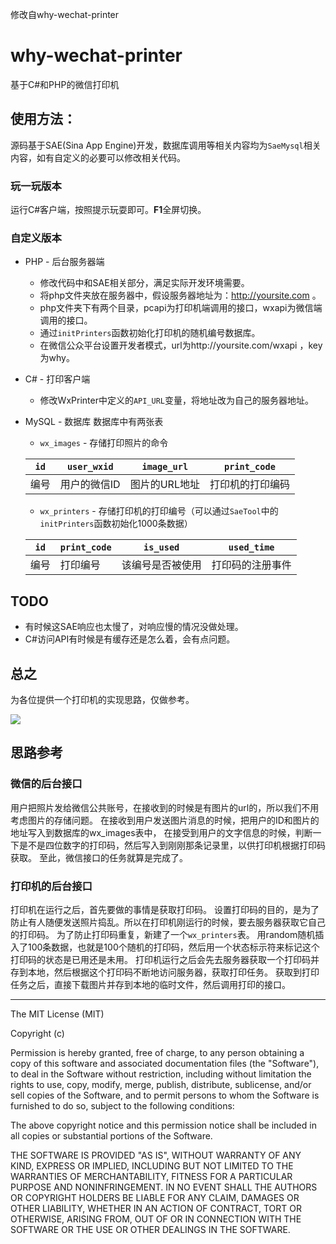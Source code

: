 修改自why-wechat-printer

why-wechat-printer
==================
基于C#和PHP的微信打印机


## 使用方法：
源码基于SAE(Sina App Engine)开发，数据库调用等相关内容均为`SaeMysql`相关内容，如有自定义的必要可以修改相关代码。


### 玩一玩版本
运行C#客户端，按照提示玩耍即可。**F1**全屏切换。



### 自定义版本
- PHP - 后台服务器端
  - 修改代码中和SAE相关部分，满足实际开发环境需要。
  - 将php文件夹放在服务器中，假设服务器地址为：http://yoursite.com 。
  - php文件夹下有两个目录，pcapi为打印机端调用的接口，wxapi为微信端调用的接口。
  - 通过`initPrinters`函数初始化打印机的随机编号数据库。
  - 在微信公众平台设置开发者模式，url为http://yoursite.com/wxapi ，key为why。


- C# - 打印客户端
  - 修改WxPrinter中定义的`API_URL`变量，将地址改为自己的服务器地址。

- MySQL - 数据库
  数据库中有两张表
  - `wx_images` - 存储打印照片的命令
  
  |`id`|`user_wxid`|`image_url`|`print_code`|
  |----|-----------|-----------|------------|
  |编号|用户的微信ID|图片的URL地址|打印机的打印编码|
  
  
  
  - `wx_printers` - 存储打印机的打印编号（可以通过`SaeTool`中的`initPrinters`函数初始化1000条数据）
  
  |`id`|`print_code`|`is_used`|`used_time`|
  |----|------------|-----------|------------|
  |编号|打印编号    |该编号是否被使用|打印码的注册事件|



## TODO
- 有时候这SAE响应也太慢了，对响应慢的情况没做处理。
- C#访问API有时候是有缓存还是怎么着，会有点问题。



## 总之
为各位提供一个打印机的实现思路，仅做参考。

![](http://callmewhy.qiniudn.com/%E5%BE%AE%E4%BF%A1%E6%89%93%E5%8D%B0%E6%9C%BA%E8%AE%BE%E8%AE%A1%E6%80%9D%E8%B7%AF.png)

## 思路参考

### 微信的后台接口
用户把照片发给微信公共账号，在接收到的时候是有图片的url的，所以我们不用考虑图片的存储问题。
在接收到用户发送图片消息的时候，把用户的ID和图片的地址写入到数据库的wx_images表中，
在接受到用户的文字信息的时候，判断一下是不是四位数字的打印码，然后写入到刚刚那条记录里，以供打印机根据打印码获取。
至此，微信接口的任务就算是完成了。


### 打印机的后台接口
打印机在运行之后，首先要做的事情是获取打印码。
设置打印码的目的，是为了防止有人随便发送照片捣乱。所以在打印机刚运行的时候，要去服务器获取它自己的打印码。
为了防止打印码重复，新建了一个`wx_printers`表。
用random随机插入了100条数据，也就是100个随机的打印码，然后用一个状态标示符来标记这个打印码的状态是已用还是未用。
打印机运行之后会先去服务器获取一个打印码并存到本地，然后根据这个打印码不断地访问服务器，获取打印任务。
获取到打印任务之后，直接下载图片并存到本地的临时文件，然后调用打印的接口。 





--------------------

The MIT License (MIT)

Copyright (c) <year> <copyright holders>

Permission is hereby granted, free of charge, to any person obtaining a copy
of this software and associated documentation files (the "Software"), to deal
in the Software without restriction, including without limitation the rights
to use, copy, modify, merge, publish, distribute, sublicense, and/or sell
copies of the Software, and to permit persons to whom the Software is
furnished to do so, subject to the following conditions:

The above copyright notice and this permission notice shall be included in
all copies or substantial portions of the Software.

THE SOFTWARE IS PROVIDED "AS IS", WITHOUT WARRANTY OF ANY KIND, EXPRESS OR
IMPLIED, INCLUDING BUT NOT LIMITED TO THE WARRANTIES OF MERCHANTABILITY,
FITNESS FOR A PARTICULAR PURPOSE AND NONINFRINGEMENT. IN NO EVENT SHALL THE
AUTHORS OR COPYRIGHT HOLDERS BE LIABLE FOR ANY CLAIM, DAMAGES OR OTHER
LIABILITY, WHETHER IN AN ACTION OF CONTRACT, TORT OR OTHERWISE, ARISING FROM,
OUT OF OR IN CONNECTION WITH THE SOFTWARE OR THE USE OR OTHER DEALINGS IN
THE SOFTWARE.
